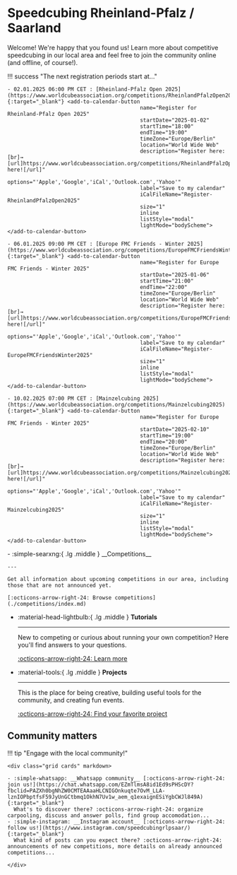 # Speedcubing Rheinland-Pfalz / Saarland

Welcome! We're happy that you found us! Learn more about competitive speedcubing in our local area and feel free to join the community online (and offline, of course!).

!!! success "The next registration periods start at..."

    - 02.01.2025 06:00 PM CET : [Rheinland-Pfalz Open 2025](https://www.worldcubeassociation.org/competitions/RheinlandPfalzOpen2025){:target="_blank"} <add-to-calendar-button
                                              name="Register for Rheinland-Pfalz Open 2025"
                                              startDate="2025-01-02"
                                              startTime="18:00"
                                              endTime="19:00"
                                              timeZone="Europe/Berlin"
                                              location="World Wide Web"
                                              description="Register here:[br]→ [url]https://www.worldcubeassociation.org/competitions/RheinlandPfalzOpen2025/register|Click here![/url]"
                                              options="'Apple','Google','iCal','Outlook.com','Yahoo'"
                                              label="Save to my calendar"
                                              iCalFileName="Register-RheinlandPfalzOpen2025"
                                              size="1"
                                              inline
                                              listStyle="modal"
                                              lightMode="bodyScheme"></add-to-calendar-button>

    - 06.01.2025 09:00 PM CET : [Europe FMC Friends - Winter 2025](https://www.worldcubeassociation.org/competitions/EuropeFMCFriendsWinter2025){:target="_blank"} <add-to-calendar-button
                                              name="Register for Europe FMC Friends - Winter 2025"
                                              startDate="2025-01-06"
                                              startTime="21:00"
                                              endTime="22:00"
                                              timeZone="Europe/Berlin"
                                              location="World Wide Web"
                                              description="Register here:[br]→ [url]https://www.worldcubeassociation.org/competitions/EuropeFMCFriendsWinter2025/register|Click here![/url]"
                                              options="'Apple','Google','iCal','Outlook.com','Yahoo'"
                                              label="Save to my calendar"
                                              iCalFileName="Register-EuropeFMCFriendsWinter2025"
                                              size="1"
                                              inline
                                              listStyle="modal"
                                              lightMode="bodyScheme"></add-to-calendar-button>

    - 10.02.2025 07:00 PM CET : [Mainzelcubing 2025](https://www.worldcubeassociation.org/competitions/Mainzelcubing2025){:target="_blank"} <add-to-calendar-button
                                              name="Register for Europe FMC Friends - Winter 2025"
                                              startDate="2025-02-10"
                                              startTime="19:00"
                                              endTime="20:00"
                                              timeZone="Europe/Berlin"
                                              location="World Wide Web"
                                              description="Register here:[br]→ [url]https://www.worldcubeassociation.org/competitions/Mainzelcubing2025/register|Click here![/url]"
                                              options="'Apple','Google','iCal','Outlook.com','Yahoo'"
                                              label="Save to my calendar"
                                              iCalFileName="Register-Mainzelcubing2025"
                                              size="1"
                                              inline
                                              listStyle="modal"
                                              lightMode="bodyScheme"></add-to-calendar-button>

<div class="grid cards" markdown>
-   :simple-searxng:{ .lg .middle } __Competitions__

    ---

    Get all information about upcoming competitions in our area, including those that are not announced yet.

    [:octicons-arrow-right-24: Browse competitions](./competitions/index.md)

-   :material-head-lightbulb:{ .lg .middle } __Tutorials__

    ---

    New to competing or curious about running your own competition? Here you'll find answers to your questions.

    [:octicons-arrow-right-24: Learn more](./tutorials/index.md)

-   :material-tools:{ .lg .middle } __Projects__

    ---

    This is the place for being creative, building useful tools for the community, and creating fun events.

    [:octicons-arrow-right-24: Find your favorite project](./projects/index.md)

</div>

## Community matters
!!! tip "Engage with the local community!"

    <div class="grid cards" markdown>

    - :simple-whatsapp: __Whatsapp community__ [:octicons-arrow-right-24: join us!](https://chat.whatsapp.com/EZmTlmsA8id1Ed9sPHScDY?fbclid=PAZXh0bgNhZW0CMTEAAaaHLCNIGOnkuqte7OvM_LLA-lznIOPbptfsF59JyUnGCtbmq1OkhN7Uv1w_aem_q1exaignESiYgbCWJl849A){:target="_blank"}  
      What's to discover there? :octicons-arrow-right-24: organize carpooling, discuss and answer polls, find group accomodation...
    - :simple-instagram: __Instagram account__ [:octicons-arrow-right-24: follow us!](https://www.instagram.com/speedcubingrlpsaar/){:target="_blank"}  
      What kind of posts can you expect there? :octicons-arrow-right-24: announcements of new competitions, more details on already announced competitions...

    </div>

<script src="https://cdn.jsdelivr.net/npm/add-to-calendar-button@2" async defer></script>
<script async data-id="101473933" src="//static.getclicky.com/js"></script>
